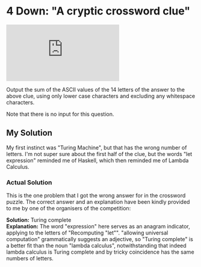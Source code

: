 # 4 Down: "A cryptic crossword clue"

![\inline \textrm{Recomputing ``let" expression, allowing universal computation (6, 8)}](http://latex.codecogs.com/svg.latex?%5Cinline%20%5Ctextrm%7BRecomputing%20%60%60let%22%20expression%2C%20allowing%20universal%20computation%20%286%2C%208%29%7D)

Output the sum of the ASCII values of the 14 letters of the answer to the above clue, using only lower case characters and excluding any whitespace characters.

Note that there is no input for this question.

## My Solution

My first instinct was "Turing Machine", but that has the wrong number of letters. I'm not super sure about the first half of the clue, but the words "let expression" reminded me of Haskell, which then reminded me of Lambda Calculus.

### Actual Solution

This is the one problem that I got the wrong answer for in the crossword puzzle. The correct answer and an explanation have been kindly provided to me by one of the organisers of the competition:

**Solution:** Turing complete<br>
**Explanation:** The word "expression" here serves as an anagram indicator, applying to the letters of "Recomputing "let"". "allowing universal computation" grammatically suggests an adjective, so "Turing complete" is a better fit than the noun "lambda calculus", notwithstanding that indeed lambda calculus is Turing complete and by tricky coincidence has the same numbers of letters.
